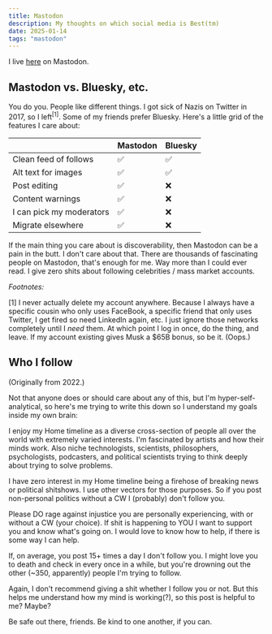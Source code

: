 ```yaml
---
title: Mastodon
description: My thoughts on which social media is Best(tm)
date: 2025-01-14
tags: "mastodon"
---
```


I live [here](https://flyovercountry.social/@deafferret) on Mastodon.

## Mastodon vs. Bluesky, etc.

You do you. People like different things. I got sick of Nazis on Twitter in 
2017, so I left<sup>[1]</sup>. Some of my friends prefer Bluesky. 
Here's a little grid of the features I care about:

|                          | Mastodon | Bluesky |
| ------------------------ | -------- | ------- |
| Clean feed of follows    | ✅ | ✅ |
| Alt text for images      | ✅ | ✅ |
| Post editing             | ✅ | ❌ |
| Content warnings         | ✅ | ❌ |
| I can pick my moderators | ✅ | ❌ |
| Migrate elsewhere        | ✅ | ❌ |

If the main thing you care about is discoverability, then Mastodon can
be a pain in the butt. I don't care about that. There are thousands of
fascinating people on Mastodon, that's enough for me. Way more than I
could ever read.
I give zero shits about following celebrities / mass market accounts.

*Footnotes:*

[1] I never actually delete my account anywhere. Because I always have
a specific cousin who only uses FaceBook, a specific friend that only
uses Twitter, I get fired so need LinkedIn again, etc.
I just ignore those networks completely until I *need* them.
At which point I log in once, do the thing, and leave.
If my account existing gives Musk a $65B bonus, so be it. (Oops.)

## Who I follow

(Originally from 2022.)

Not that anyone does or should care about any of this, but I'm
hyper-self-analytical, so here's me trying to write this down so I understand
my goals inside my own brain:

I enjoy my Home timeline as a diverse cross-section of people all over the
world with extremely varied interests. I'm fascinated by artists and how their
minds work. Also niche technologists, scientists, philosophers, psychologists,
podcasters, and political scientists trying to think deeply about trying to
solve problems.

I have zero interest in my Home timeline being a firehose of breaking news or
political shitshows. I use other vectors for those purposes. So if you post
non-personal politics without a CW I (probably) don't follow you.

Please DO rage against injustice you are personally experiencing, with or
without a CW (your choice). If shit is happening to YOU I want to support you
and know what's going on. I would love to know how to help, if there is some
way I can help.

If, on average, you post 15+ times a day I don't follow you. I might love you
to death and check in every once in a while, but you're drowning out the other
(~350, apparently) people I'm trying to follow.

Again, I don't recommend giving a shit whether I follow you or not. But this
helps me understand how my mind is working(?), so this post is helpful to me?
Maybe?

Be safe out there, friends. Be kind to one another, if you can.
